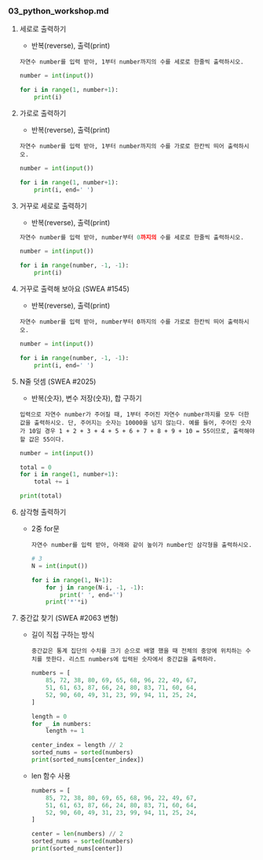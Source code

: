 ### 03_python_workshop.md

1. 세로로 출력하기

   - 반복(reverse), 출력(print)

   ```
   자연수 number를 입력 받아, 1부터 number까지의 수를 세로로 한줄씩 출력하시오.
   ```

   ```python
   number = int(input())
   
   for i in range(1, number+1):
       print(i)
   ```

   

2. 가로로 출력하기 

   * 반복(reverse), 출력(print)

   ```
   자연수 number를 입력 받아, 1부터 number까지의 수를 가로로 한칸씩 띄어 출력하시오.
   ```

   ```python
   number = int(input())
   
   for i in range(1, number+1):
       print(i, end=' ')
   ```

   

3. 거꾸로 세로로 출력하기

   - 반복(reverse), 출력(print)

   ```python
   자연수 number를 입력 받아, number부터 0까지의 수를 세로로 한줄씩 출력하시오.
   ```

   ```python
   number = int(input())
   
   for i in range(number, -1, -1):
       print(i)
   ```

   

4. 거꾸로 출력해 보아요 (SWEA #1545)

   * 반복(reverse), 출력(print)

   ```
   자연수 number를 입력 받아, number부터 0까지의 수를 가로로 한칸씩 띄어 출력하시오.
   ```

   ```python
   number = int(input())
   
   for i in range(number, -1, -1):
       print(i, end=' ')
   ```

   

5. N줄 덧셈 (SWEA #2025)

   - 반복(숫자), 변수 저장(숫자), 합 구하기

   ```
   입력으로 자연수 number가 주어질 때, 1부터 주어진 자연수 number까지를 모두 더한 값을 출력하시오. 단, 주어지는 숫자는 10000을 넘지 않는다. 예를 들어, 주어진 숫자가 10일 경우 1 + 2 + 3 + 4 + 5 + 6 + 7 + 8 + 9 + 10 = 55이므로, 출력해야 할 값은 55이다.
   ```

   ```python
   number = int(input())
   
   total = 0
   for i in range(1, number+1):
       total += i
   
   print(total)
   ```

   

6. 삼각형 출력하기 

   * 2중 for문

     ```
     자연수 number를 입력 받아, 아래와 같이 높이가 number인 삼각형을 출력하시오.
     ```

     ```python
     # 3 
     N = int(input())
     
     for i in range(1, N+1):
         for j in range(N-i, -1, -1):
             print(' ', end='')
         print('*'*i)
     ```




7. 중간값 찾기 (SWEA #2063 변형)

   - 길이 직접 구하는 방식

     ```
     중간값은 통계 집단의 수치를 크기 순으로 배열 했을 때 전체의 중앙에 위치하는 수치를 뜻한다. 리스트 numbers에 입력된 숫자에서 중간값을 출력하라.
     ```

     ```python
     numbers = [
         85, 72, 38, 80, 69, 65, 68, 96, 22, 49, 67,
         51, 61, 63, 87, 66, 24, 80, 83, 71, 60, 64,
         52, 90, 60, 49, 31, 23, 99, 94, 11, 25, 24,
     ]
     
     length = 0
     for _ in numbers:
         length += 1
     
     center_index = length // 2
     sorted_nums = sorted(numbers)
     print(sorted_nums[center_index])
     ```


   - len 함수 사용

     ```python
     numbers = [
         85, 72, 38, 80, 69, 65, 68, 96, 22, 49, 67,
         51, 61, 63, 87, 66, 24, 80, 83, 71, 60, 64,
         52, 90, 60, 49, 31, 23, 99, 94, 11, 25, 24,
     ]
     
     center = len(numbers) // 2
     sorted_nums = sorted(numbers)
     print(sorted_nums[center])
     ```

     

